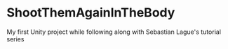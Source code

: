 # ShootThemAgainInTheBody

My first Unity project while following along with Sebastian Lague's tutorial series
